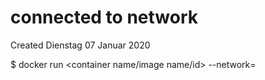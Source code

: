 # connected to network
Created Dienstag 07 Januar 2020

$ docker run <container name/image name/id> --network=<network name>

